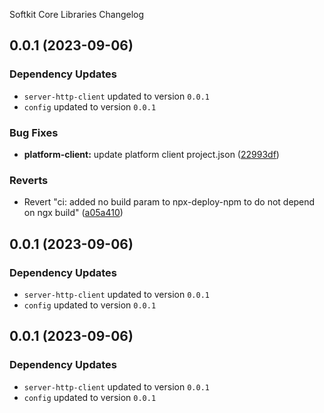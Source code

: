 Softkit Core Libraries Changelog
## 0.0.1 (2023-09-06)

### Dependency Updates

* `server-http-client` updated to version `0.0.1`
* `config` updated to version `0.0.1`

### Bug Fixes

* **platform-client:** update platform client project.json ([22993df](https://github.com/saas-buildkit/saas-buildkit-core/commit/22993df0ca0f3e4e2869517fb04c9f9ff3371dfb))


### Reverts

* Revert "ci: added no build param to npx-deploy-npm to do not depend on ngx build" ([a05a410](https://github.com/saas-buildkit/saas-buildkit-core/commit/a05a41073965039dd9656840a80144dcd6b4e180))

## 0.0.1 (2023-09-06)

### Dependency Updates

* `server-http-client` updated to version `0.0.1`
* `config` updated to version `0.0.1`
## 0.0.1 (2023-09-06)

### Dependency Updates

* `server-http-client` updated to version `0.0.1`
* `config` updated to version `0.0.1`
